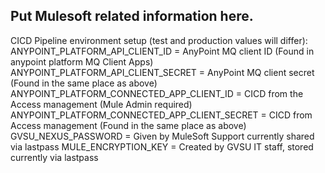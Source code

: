 ## Put Mulesoft related information here.
CICD Pipeline environment setup (test and production values will differ):
	ANYPOINT_PLATFORM_API_CLIENT_ID = AnyPoint MQ client ID (Found in anypoint platform MQ Client Apps)
	ANYPOINT_PLATFORM_API_CLIENT_SECRET = AnyPoint MQ client secret (Found in the same place as above)
	ANYPOINT_PLATFORM_CONNECTED_APP_CLIENT_ID = CICD from the Access management (Mule Admin required)
	ANYPOINT_PLATFORM_CONNECTED_APP_CLIENT_SECRET = CICD from Access management (Found in the same place as above)
  GVSU_NEXUS_PASSWORD = Given by MuleSoft Support currently shared via lastpass
  MULE_ENCRYPTION_KEY = Created by GVSU IT staff, stored currently via lastpass
